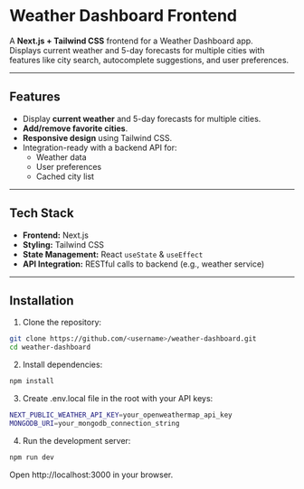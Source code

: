# Weather Dashboard Frontend

A **Next.js + Tailwind CSS** frontend for a Weather Dashboard app.  
Displays current weather and 5-day forecasts for multiple cities with features like city search, autocomplete suggestions, and user preferences.

---

## **Features**

- Display **current weather** and 5-day forecasts for multiple cities.
- **Add/remove favorite cities**.
- **Responsive design** using Tailwind CSS.
- Integration-ready with a backend API for:
  - Weather data
  - User preferences
  - Cached city list

---

## **Tech Stack**

- **Frontend:** Next.js
- **Styling:** Tailwind CSS
- **State Management:** React `useState` & `useEffect`
- **API Integration:** RESTful calls to backend (e.g., weather service)

---

## **Installation**

1. Clone the repository:

```bash
git clone https://github.com/<username>/weather-dashboard.git
cd weather-dashboard
```

2. Install dependencies:

```bash
npm install
```

3. Create .env.local file in the root with your API keys:

```bash
NEXT_PUBLIC_WEATHER_API_KEY=your_openweathermap_api_key
MONGODB_URI=your_mongodb_connection_string
```

4. Run the development server:

```bash
npm run dev
```

Open http://localhost:3000
in your browser.
